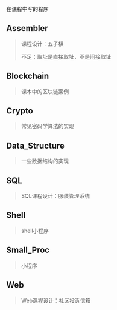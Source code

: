 在课程中写的程序
## Assembler
> 课程设计：五子棋
>
> 不足：取址是直接取址，不是间接取址

## Blockchain
> 课本中的区块链案例

## Crypto
> 常见密码学算法的实现

## Data_Structure
> 一些数据结构的实现

## SQL
> SQL课程设计：服装管理系统

## Shell
> shell小程序

## Small_Proc
> 小程序

## Web
> Web课程设计：社区投诉信箱
